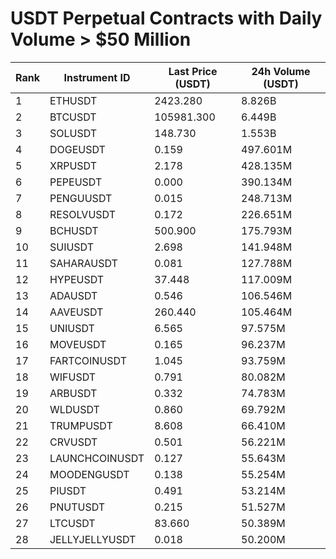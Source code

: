 # USDT Perpetual Contracts with Daily Volume > $50 Million

| Rank | Instrument ID | Last Price (USDT) | 24h Volume (USDT) |
|------|---------------|-------------------|-------------------|
| 1 | ETHUSDT | 2423.280 | 8.826B |
| 2 | BTCUSDT | 105981.300 | 6.449B |
| 3 | SOLUSDT | 148.730 | 1.553B |
| 4 | DOGEUSDT | 0.159 | 497.601M |
| 5 | XRPUSDT | 2.178 | 428.135M |
| 6 | PEPEUSDT | 0.000 | 390.134M |
| 7 | PENGUUSDT | 0.015 | 248.713M |
| 8 | RESOLVUSDT | 0.172 | 226.651M |
| 9 | BCHUSDT | 500.900 | 175.793M |
| 10 | SUIUSDT | 2.698 | 141.948M |
| 11 | SAHARAUSDT | 0.081 | 127.788M |
| 12 | HYPEUSDT | 37.448 | 117.009M |
| 13 | ADAUSDT | 0.546 | 106.546M |
| 14 | AAVEUSDT | 260.440 | 105.464M |
| 15 | UNIUSDT | 6.565 | 97.575M |
| 16 | MOVEUSDT | 0.165 | 96.237M |
| 17 | FARTCOINUSDT | 1.045 | 93.759M |
| 18 | WIFUSDT | 0.791 | 80.082M |
| 19 | ARBUSDT | 0.332 | 74.783M |
| 20 | WLDUSDT | 0.860 | 69.792M |
| 21 | TRUMPUSDT | 8.608 | 66.410M |
| 22 | CRVUSDT | 0.501 | 56.221M |
| 23 | LAUNCHCOINUSDT | 0.127 | 55.643M |
| 24 | MOODENGUSDT | 0.138 | 55.254M |
| 25 | PIUSDT | 0.491 | 53.214M |
| 26 | PNUTUSDT | 0.215 | 51.527M |
| 27 | LTCUSDT | 83.660 | 50.389M |
| 28 | JELLYJELLYUSDT | 0.018 | 50.200M |
